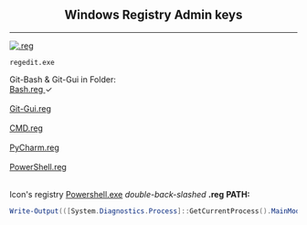 <div align="center"><h2><b>Windows Registry Admin keys</h2></div></b>

---
<div align="left">

[![.reg](https://img.shields.io/badge/Windows-0093D6?style=flat&logo=windows&logoColor=white)](https://learn.microsoft.com/en-us/windows-server/administration/windows-commands/reg)

</div>

``` Shell
regedit.exe
```
Git-Bash & Git-Gui in Folder:<br>
[Bash.reg ](https://github.com/EstebanMqz/Registries/blob/main/Git-Gui) &#10003; <br><br>
[Git-Gui.reg](https://github.com/EstebanMqz/Registries/blob/main/bash)<br><br>
[CMD.reg](https://github.com/EstebanMqz/Registries/blob/main/CMD)<br><br>
[PyCharm.reg](https://github.com/EstebanMqz/Registries/blob/main/PyCharm)<br><br>
[PowerShell.reg](https://github.com/EstebanMqz/Registries/blob/main/PowerShell)<br><br>

<span style="font-size: 14px;">

Icon's registry [Powershell.exe](https://github.com/PowerShell/PowerShell) <i>double-back-slashed <b></i>.reg</b></i> <b>PATH:</b></span>

``` powershell 
Write-Output(([System.Diagnostics.Process]::GetCurrentProcess().MainModule.FileName)).replace('\', '\\') #PowerShell terminal
```